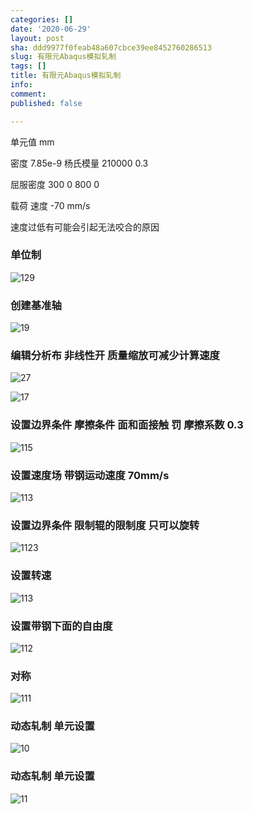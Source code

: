 ```yaml
---
categories: []
date: '2020-06-29'
layout: post
sha: ddd9977f0feab48a607cbce39ee8452760286513
slug: 有限元Abaqus模拟轧制
tags: []
title: 有限元Abaqus模拟轧制
info: 
comment: 
published: false

---
```


单元值 mm

密度 7.85e-9
杨氏模量 210000    0.3


屈服密度  300    0
         800    0
         
载荷     速度 -70 mm/s

速度过低有可能会引起无法咬合的原因
### 单位制
![129](/images/posts/abaqus/12.png)
### 创建基准轴
![19](/images/posts/abaqus/1.png)
### 编辑分析布 非线性开  质量缩放可减少计算速度
![27](/images/posts/abaqus/2.png)

![17](/images/posts/abaqus/3.png)
### 设置边界条件 摩擦条件 面和面接触  罚 摩擦系数 0.3
![115](/images/posts/abaqus/4.png)
### 设置速度场  带钢运动速度 70mm/s
![113](/images/posts/abaqus/5.png)
### 设置边界条件 限制辊的限制度 只可以旋转
![1123](/images/posts/abaqus/6.png)
### 设置转速
![113](/images/posts/abaqus/7.png)
### 设置带钢下面的自由度
![112](/images/posts/abaqus/8.png)
### 对称
![111](/images/posts/abaqus/9.png)
### 动态轧制 单元设置
![10](/images/posts/abaqus/10.png)
### 动态轧制 单元设置
![11](/images/posts/abaqus/11.png)